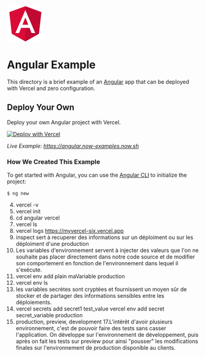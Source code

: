 ![Angular Logo](https://github.com/vercel/vercel/blob/master/packages/frameworks/logos/angular.svg)

# Angular Example

This directory is a brief example of an [Angular](https://angular.io/) app that can be deployed with Vercel and zero configuration.

## Deploy Your Own

Deploy your own Angular project with Vercel.

[![Deploy with Vercel](https://vercel.com/button)](https://vercel.com/import/project?template=https://github.com/vercel/vercel/tree/master/examples/angular)

_Live Example: https://angular.now-examples.now.sh_

### How We Created This Example

To get started with Angular, you can use the [Angular CLI](https://cli.angular.io/) to initialize the project:

```shell
$ ng new
```


4. vercel -v
5. vercel init <nomDuProjet>
6. cd angular
   vercel
7. vercel ls
8. vercel logs https://myvercel-six.vercel.app
9. inspect sert à recuperer des informations sur un déploiment ou sur les déploiment d'une production
10. Les variables d'environnement servent à injecter des valeurs que l'on ne souhaite pas placer directement
 dans notre code source et de modifier son comportement en fonction de l'environnement dans lequel il s'exécute.
11. vercel env add plain maVariable production
12. vercel env ls 
13. les variables secrètes sont cryptées et fournissent un moyen sûr de stocker et de partager des informations sensibles entre les déploiements.
15. vercel secrets add secret1 test_value
	vercel env add secret secret_variable production
16. production, preview, development
17.L'intérêt d'avoir plusieurs environnement, c'est de pouvoir faire des tests sans casser l'application. On développe sur l'environnement de développement,
 puis après on fait les tests sur preview pour ainsi "pousser" les modifications finales sur l'environnement de production disponible au clients.
 